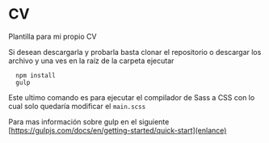# CV
Plantilla para mi propio CV

Si desean descargarla y probarla basta clonar el repositorio o descargar los archivo y una ves en la raíz de la carpeta ejecutar

```
  npm install
  gulp
```

Este ultimo comando es para ejecutar el compilador de Sass a CSS con lo cual solo quedaría modificar el `main.scss`

Para mas información sobre gulp en el siguiente [https://gulpjs.com/docs/en/getting-started/quick-start](enlance)
